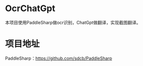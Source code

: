 # OcrChatGpt

本项目使用PaddleSharp做ocr识别，ChatGpt做翻译，实现截图翻译。

# 项目地址

PaddleSharp：https://github.com/sdcb/PaddleSharp
